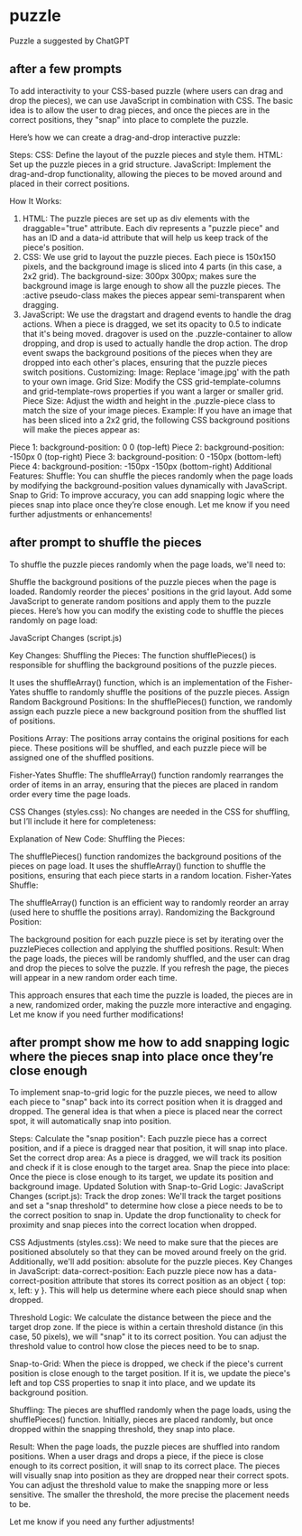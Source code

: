 # puzzle
Puzzle a suggested by ChatGPT

## after a few prompts
To add interactivity to your CSS-based puzzle (where users can drag and drop the pieces), we can use JavaScript in combination with CSS. The basic idea is to allow the user to drag pieces, and once the pieces are in the correct positions, they "snap" into place to complete the puzzle.

Here’s how we can create a drag-and-drop interactive puzzle:

Steps:
CSS: Define the layout of the puzzle pieces and style them.
HTML: Set up the puzzle pieces in a grid structure.
JavaScript: Implement the drag-and-drop functionality, allowing the pieces to be moved around and placed in their correct positions.

How It Works:
1. HTML:
The puzzle pieces are set up as div elements with the draggable="true" attribute.
Each div represents a "puzzle piece" and has an ID and a data-id attribute that will help us keep track of the piece's position.
2. CSS:
We use grid to layout the puzzle pieces.
Each piece is 150x150 pixels, and the background image is sliced into 4 parts (in this case, a 2x2 grid).
The background-size: 300px 300px; makes sure the background image is large enough to show all the puzzle pieces.
The :active pseudo-class makes the pieces appear semi-transparent when dragging.
3. JavaScript:
We use the dragstart and dragend events to handle the drag actions. When a piece is dragged, we set its opacity to 0.5 to indicate that it's being moved.
dragover is used on the .puzzle-container to allow dropping, and drop is used to actually handle the drop action.
The drop event swaps the background positions of the pieces when they are dropped into each other's places, ensuring that the puzzle pieces switch positions.
Customizing:
Image: Replace 'image.jpg' with the path to your own image.
Grid Size: Modify the CSS grid-template-columns and grid-template-rows properties if you want a larger or smaller grid.
Piece Size: Adjust the width and height in the .puzzle-piece class to match the size of your image pieces.
Example:
If you have an image that has been sliced into a 2x2 grid, the following CSS background positions will make the pieces appear as:

Piece 1: background-position: 0 0 (top-left)
Piece 2: background-position: -150px 0 (top-right)
Piece 3: background-position: 0 -150px (bottom-left)
Piece 4: background-position: -150px -150px (bottom-right)
Additional Features:
Shuffle: You can shuffle the pieces randomly when the page loads by modifying the background-position values dynamically with JavaScript.
Snap to Grid: To improve accuracy, you can add snapping logic where the pieces snap into place once they’re close enough.
Let me know if you need further adjustments or enhancements!

## after prompt to shuffle the pieces
To shuffle the puzzle pieces randomly when the page loads, we'll need to:

Shuffle the background positions of the puzzle pieces when the page is loaded.
Randomly reorder the pieces' positions in the grid layout.
Add some JavaScript to generate random positions and apply them to the puzzle pieces.
Here’s how you can modify the existing code to shuffle the pieces randomly on page load:

JavaScript Changes (script.js)

Key Changes:
Shuffling the Pieces: The function shufflePieces() is responsible for shuffling the background positions of the puzzle pieces.

It uses the shuffleArray() function, which is an implementation of the Fisher-Yates shuffle to randomly shuffle the positions of the puzzle pieces.
Assign Random Background Positions: In the shufflePieces() function, we randomly assign each puzzle piece a new background position from the shuffled list of positions.

Positions Array: The positions array contains the original positions for each piece. These positions will be shuffled, and each puzzle piece will be assigned one of the shuffled positions.

Fisher-Yates Shuffle: The shuffleArray() function randomly rearranges the order of items in an array, ensuring that the pieces are placed in random order every time the page loads.

CSS Changes (styles.css):
No changes are needed in the CSS for shuffling, but I’ll include it here for completeness:

Explanation of New Code:
Shuffling the Pieces:

The shufflePieces() function randomizes the background positions of the pieces on page load. It uses the shuffleArray() function to shuffle the positions, ensuring that each piece starts in a random location.
Fisher-Yates Shuffle:

The shuffleArray() function is an efficient way to randomly reorder an array (used here to shuffle the positions array).
Randomizing the Background Position:

The background position for each puzzle piece is set by iterating over the puzzlePieces collection and applying the shuffled positions.
Result:
When the page loads, the pieces will be randomly shuffled, and the user can drag and drop the pieces to solve the puzzle. If you refresh the page, the pieces will appear in a new random order each time.

This approach ensures that each time the puzzle is loaded, the pieces are in a new, randomized order, making the puzzle more interactive and engaging. Let me know if you need further modifications!

## after prompt show me how to add snapping logic where the pieces snap into place once they’re close enough
To implement snap-to-grid logic for the puzzle pieces, we need to allow each piece to "snap" back into its correct position when it is dragged and dropped. The general idea is that when a piece is placed near the correct spot, it will automatically snap into position.

Steps:
Calculate the "snap position": Each puzzle piece has a correct position, and if a piece is dragged near that position, it will snap into place.
Set the correct drop area: As a piece is dragged, we will track its position and check if it is close enough to the target area.
Snap the piece into place: Once the piece is close enough to its target, we update its position and background image.
Updated Solution with Snap-to-Grid Logic:
JavaScript Changes (script.js):
Track the drop zones: We'll track the target positions and set a "snap threshold" to determine how close a piece needs to be to the correct position to snap in.
Update the drop functionality to check for proximity and snap pieces into the correct location when dropped.

CSS Adjustments (styles.css):
We need to make sure that the pieces are positioned absolutely so that they can be moved around freely on the grid. Additionally, we'll add position: absolute for the puzzle pieces.
Key Changes in JavaScript:
data-correct-position: Each puzzle piece now has a data-correct-position attribute that stores its correct position as an object { top: x, left: y }. This will help us determine where each piece should snap when dropped.

Threshold Logic: We calculate the distance between the piece and the target drop zone. If the piece is within a certain threshold distance (in this case, 50 pixels), we will "snap" it to its correct position. You can adjust the threshold value to control how close the pieces need to be to snap.

Snap-to-Grid: When the piece is dropped, we check if the piece's current position is close enough to the target position. If it is, we update the piece's left and top CSS properties to snap it into place, and we update its background position.

Shuffling: The pieces are shuffled randomly when the page loads, using the shufflePieces() function. Initially, pieces are placed randomly, but once dropped within the snapping threshold, they snap into place.

Result:
When the page loads, the puzzle pieces are shuffled into random positions.
When a user drags and drops a piece, if the piece is close enough to its correct position, it will snap to its correct place.
The pieces will visually snap into position as they are dropped near their correct spots.
You can adjust the threshold value to make the snapping more or less sensitive. The smaller the threshold, the more precise the placement needs to be.

Let me know if you need any further adjustments!

